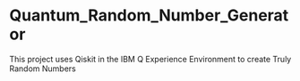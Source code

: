# Quantum_Random_Number_Generator
This project uses Qiskit in the IBM Q Experience Environment to create Truly Random Numbers

